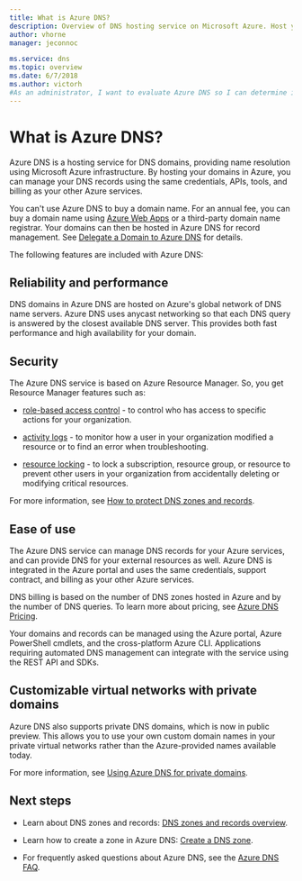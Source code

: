 ```yaml
---
title: What is Azure DNS?
description: Overview of DNS hosting service on Microsoft Azure. Host your domain on Microsoft Azure.
author: vhorne
manager: jeconnoc

ms.service: dns
ms.topic: overview
ms.date: 6/7/2018
ms.author: victorh
#As an administrator, I want to evaluate Azure DNS so I can determine if I want to use it instead of my current DNS service.
---
```


# What is Azure DNS?

Azure DNS is a hosting service for DNS domains, providing name resolution using Microsoft Azure infrastructure. By hosting your domains in Azure, you can manage your DNS records using the same credentials, APIs, tools, and billing as your other Azure services.

You can't use Azure DNS to buy a domain name. For an annual fee,  you can buy a domain name using [Azure Web Apps](https://docs.microsoft.com/en-us/azure/app-service/custom-dns-web-site-buydomains-web-app#buy-the-domain) or a third-party domain name registrar. Your domains can then be hosted in Azure DNS for record management. See [Delegate a Domain to Azure DNS](dns-domain-delegation.md) for details.

The following features are included with Azure DNS:

## Reliability and performance

DNS domains in Azure DNS are hosted on Azure's global network of DNS name servers. Azure DNS uses anycast networking so that each DNS query is answered by the closest available DNS server. This provides both fast performance and high availability for your domain.

## Security

The Azure DNS service is based on Azure Resource Manager. So, you get Resource Manager features such as:

* [role-based access control](https://docs.microsoft.com/en-us/azure/azure-resource-manager/resource-group-overview#access-control) - to control who has access to specific actions for your organization.

* [activity logs](https://docs.microsoft.com/en-us/azure/azure-resource-manager/resource-group-overview#activity-logs) - to monitor how a user in your organization modified a resource or to find an error when troubleshooting.

* [resource locking](https://docs.microsoft.com/en-us/azure/azure-resource-manager/resource-group-lock-resources) - to lock a subscription, resource group, or resource to prevent other users in your organization from accidentally deleting or modifying critical resources.

For more information, see [How to protect DNS zones and records](dns-protect-zones-recordsets.md). 


## Ease of use

The Azure DNS service can manage DNS records for your Azure services, and can provide DNS for your external resources as well. Azure DNS is integrated in the Azure portal and uses the same credentials, support contract, and billing as your other Azure services. 

DNS billing is based on the number of DNS zones hosted in Azure and by the number of DNS queries. To learn more about pricing, see [Azure DNS Pricing](https://azure.microsoft.com/pricing/details/dns/).

Your domains and records can be managed using the Azure portal, Azure PowerShell cmdlets, and the cross-platform Azure CLI. Applications requiring automated DNS management can integrate with the service using the REST API and SDKs.

## Customizable virtual networks with private domains

Azure DNS also supports private DNS domains, which is now in public preview. This allows you to use your own custom domain names in your private virtual networks rather than the Azure-provided names available today.

For more information, see [Using Azure DNS for private domains](private-dns-overview.md).


## Next steps

* Learn about DNS zones and records: [DNS zones and records overview](dns-zones-records.md).

* Learn how to create a zone in Azure DNS: [Create a DNS zone](./dns-getstarted-create-dnszone-portal.md).

* For frequently asked questions about Azure DNS, see the [Azure DNS FAQ](dns-faq.md).

